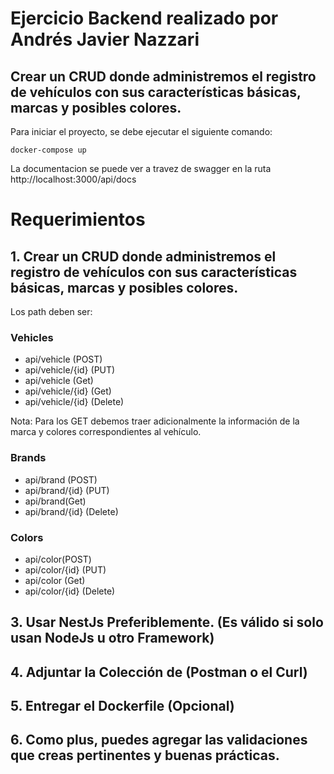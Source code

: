 # Ejercicio Backend realizado por Andrés Javier Nazzari

## Crear un CRUD donde administremos el registro de vehículos con sus características básicas, marcas y posibles colores.

Para iniciar el proyecto, se debe ejecutar el siguiente comando:

`docker-compose up`

La documentacion se puede ver a travez de swagger en la ruta http://localhost:3000/api/docs

# Requerimientos

## 1. Crear un CRUD donde administremos el registro de vehículos con sus características básicas, marcas y posibles colores.

Los path deben ser:

### Vehicles

- api/vehicle (POST)
- api/vehicle/{id} (PUT)
- api/vehicle (Get)
- api/vehicle/{id} (Get)
- api/vehicle/{id} (Delete)

Nota: Para los GET debemos traer adicionalmente la información de la marca y colores correspondientes al vehículo.

### Brands

- api/brand (POST)
- api/brand/{id} (PUT)
- api/brand(Get)
- api/brand/{id} (Delete)

### Colors

- api/color(POST)
- api/color/{id} (PUT)
- api/color (Get)
- api/color/{id} (Delete)

## 3. Usar NestJs Preferiblemente. (Es válido si solo usan NodeJs u otro Framework)

## 4. Adjuntar la Colección de (Postman o el Curl)

## 5. Entregar el Dockerfile (Opcional)

## 6. Como plus, puedes agregar las validaciones que creas pertinentes y buenas prácticas.

